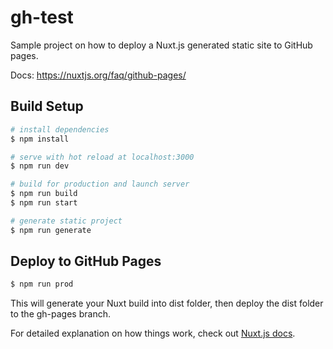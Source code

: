 # gh-test

Sample project on how to deploy a Nuxt.js generated static site to GitHub pages.

Docs: https://nuxtjs.org/faq/github-pages/

## Build Setup

``` bash
# install dependencies
$ npm install

# serve with hot reload at localhost:3000
$ npm run dev

# build for production and launch server
$ npm run build
$ npm run start

# generate static project
$ npm run generate
```

## Deploy to GitHub Pages

```bash
$ npm run prod
```

This will generate your Nuxt build into dist folder, then deploy the dist folder to the gh-pages branch.

For detailed explanation on how things work, check out [Nuxt.js docs](https://nuxtjs.org).
